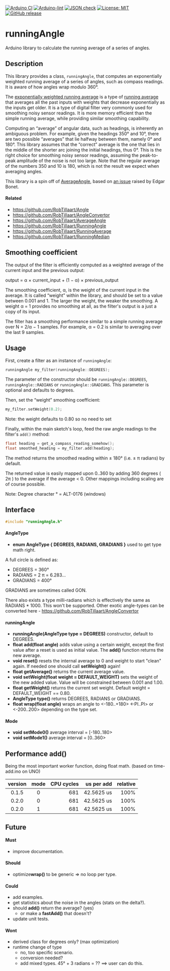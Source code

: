 
[![Arduino CI](https://github.com/RobTillaart/runningAngle/workflows/Arduino%20CI/badge.svg)](https://github.com/marketplace/actions/arduino_ci)
[![Arduino-lint](https://github.com/RobTillaart/runningAngle/actions/workflows/arduino-lint.yml/badge.svg)](https://github.com/RobTillaart/runningAngle/actions/workflows/arduino-lint.yml)
[![JSON check](https://github.com/RobTillaart/runningAngle/actions/workflows/jsoncheck.yml/badge.svg)](https://github.com/RobTillaart/runningAngle/actions/workflows/jsoncheck.yml)
[![License: MIT](https://img.shields.io/badge/license-MIT-green.svg)](https://github.com/RobTillaart/runningAngle/blob/master/LICENSE)
[![GitHub release](https://img.shields.io/github/release/RobTillaart/runningAngle.svg?maxAge=3600)](https://github.com/RobTillaart/runningAngle/releases)


# runningAngle

Arduino library to calculate the running average of a series of angles.


## Description

This library provides a class, `runningAngle`, that computes an
exponentially weighted running average of a series of angles, such as
compass readings. It is aware of how angles wrap modulo 360°.

The [exponentially weighted running average][ewra] is a type of [running
average][ra] that averages all the past inputs with weights that
decrease exponentially as the inputs get older. It is a type of digital
filter very commonly used for smoothing noisy sensor readings. It is
more memory efficient than the simple running average, while providing
similar smoothing capability.

Computing an “average” of angular data, such as headings, is inherently
an ambiguous problem. For example, given the headings 350° and 10°,
there are two possible “averages” that lie halfway between them, namely
0° and 180°. This library assumes that the “correct” average is the one
that lies in the middle of the shorter arc joining the initial headings,
thus 0°. This is the right choice for smoothing noisy sensor readings,
assuming the peak-to-peak amplitude of the noise is not too large. Note
that the regular average of the numbers 350 and 10 is 180, which is not
the result we expect when averaging angles.

This library is a spin off of [AverageAngle][], based on [an issue][]
raised by Edgar Bonet.

[ewra]: https://en.wikipedia.org/wiki/Exponential_smoothing
[ra]: https://en.wikipedia.org/wiki/Moving_average
[AverageAngle]: https://github.com/RobTillaart/AverageAngle
[an issue]: https://github.com/RobTillaart/AverageAngle/issues/1


#### Related

- https://github.com/RobTillaart/Angle
- https://github.com/RobTillaart/AngleConvertor
- https://github.com/RobTillaart/AverageAngle
- https://github.com/RobTillaart/RunningAngle
- https://github.com/RobTillaart/RunningAverage
- https://github.com/RobTillaart/RunningMedian


## Smoothing coefficient

The output of the filter is efficiently computed as a weighted average
of the current input and the previous output:

output = α × current\_input + (1 − α) × previous\_output

The smoothing coefficient, α, is the weight of the current input in the
average. It is called “weight” within the library, and should be set to
a value between 0.001 and 1. The larger the weight, the weaker the
smoothing. A weight α&nbsp;=&nbsp;1 provides no smoothing at all, as the
filter's output is a just a copy of its input.

The filter has a smoothing performance similar to a simple running
average over N = 2/α − 1 samples. For example, α = 0.2 is similar to
averaging over the last 9 samples.


## Usage

First, create a filter as an instance of `runningAngle`:

```c++
runningAngle my_filter(runningAngle::DEGREES);
```

The parameter of the constructor should be
`runningAngle::DEGREES`, `runningAngle::RADIANS` or `runningAngle::GRADIANS`. 
This parameter is optional and defaults to degrees.

Then, set the “weight” smoothing coefficient:

```c++
my_filter.setWeight(0.2);
```
Note: the weight defaults to 0.80 so no need to set 

Finally, within the main sketch's loop, feed the raw angle readings to
the filter's `add()` method:

```c++
float heading = get_a_compass_reading_somehow();
float smoothed_heading = my_filter.add(heading);
```

The method returns the smoothed reading within ± 180° (i.e. ± π radians) by default.

The returned value is easily mapped upon 0..360 by adding 360 degrees ( 2π )
to the average if the average < 0.
Other mappings including scaling are of course possible.

Note: Degree character ° = ALT-0176 (windows)


## Interface

```cpp
#include "runningAngle.h"
```

#### AngleType

- **enum AngleType { DEGREES, RADIANS, GRADIANS }** used to get type math right.

A full circle is defined as:
- DEGREES = 360°
- RADIANS = 2 π = 6.283...
- GRADIANS = 400°

GRADIANS are sometimes called GON.

There also exists a type milli-radians which is effectively the 
same as RADIANS \* 1000. This won't be supported.
Other exotic angle-types can be converted here - https://github.com/RobTillaart/AngleConvertor


#### runningAngle

- **runningAngle(AngleType type = DEGREES)** constructor, default to DEGREES.
- **float add(float angle)** adds value using a certain weight, 
except the first value after a reset is used as initial value. 
The **add()** function returns the new average.
- **void reset()** resets the internal average to 0 and weight to start "clean" again. 
If needed one should call **setWeight()** again!
- **float getAverage()** returns the current average value.
- **void setWeight(float weight = DEFAULT_WEIGHT)** sets the weight of the new added value. 
Value will be constrained between 0.001 and 1.00.
- **float getWeight()** returns the current set weight.
Default weight = DEFAULT_WEIGHT == 0.80.
- **AngleType type()** returns DEGREES, RADIANS or GRADIANS.
- **float wrap(float angle)** wraps an angle to <-180..+180>  <-PI..PI> 
or <-200..200> depending on the type set.


#### Mode 

- **void setMode0()** average interval = \[-180..180>
- **void setMode1()** average interval = \[0..360>


## Performance add()

Being the most important worker function, doing float math.
(based on time-add.ino on UNO)

|  version  |  mode  |  CPU cycles  |  us per add  |  relative  |
|:---------:|:------:|-------------:|-------------:|-----------:|
|   0.1.5   |    0   |      681     |  42.5625 us  |   100%     |
|   0.2.0   |    0   |      681     |  42.5625 us  |   100%     |
|   0.2.0   |    1   |      681     |  42.5625 us  |   100%     |


## Future

#### Must

- improve documentation.

#### Should

- optimize**wrap()** to be generic => no loop per type.


#### Could

- add examples.
- get statistics about the noise in the angles (stats on the delta?).
- should **add()** return the average? (yes)
  - or make a **fastAdd()** that doesn't?
- update unit tests.


#### Wont

- derived class for degrees only? (max optimization)
- runtime change of type 
  - no, too specific scenario.
  - conversion needed?
  - add mixed types.  45° + 3 radians = ??
  ==> user can do this. 

